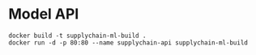 # Model API

```
docker build -t supplychain-ml-build .
docker run -d -p 80:80 --name supplychain-api supplychain-ml-build
```